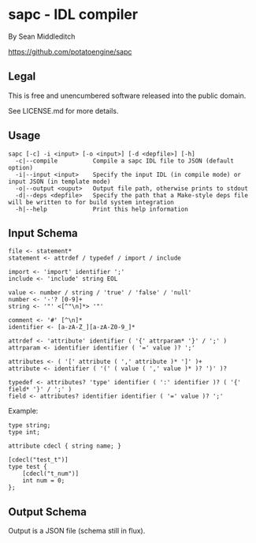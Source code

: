 sapc - IDL compiler
===================

By Sean Middleditch

https://github.com/potatoengine/sapc

Legal
-----

This is free and unencumbered software released into the public domain.

See LICENSE.md for more details.

Usage
-----

```
sapc [-c] -i <input> [-o <input>] [-d <depfile>] [-h]
  -c|--compile          Compile a sapc IDL file to JSON (default option)
  -i|--input <input>    Specify the input IDL (in compile mode) or input JSON (in template mode)
  -o|--output <ouput>   Output file path, otherwise prints to stdout
  -d|--deps <depfile>   Specify the path that a Make-style deps file will be written to for build system integration
  -h|--help             Print this help information
```

Input Schema
------------

```
file <- statement*
statement <- attrdef / typedef / import / include

import <- 'import' identifier ';'
include <- 'include' string EOL

value <- number / string / 'true' / 'false' / 'null'
number <- '-'? [0-9]+
string <- '"' <[^"\n]*> '"'

comment <- '#' [^\n]*
identifier <- [a-zA-Z_][a-zA-Z0-9_]*

attrdef <- 'attribute' identifier ( '{' attrparam* '}' / ';' )
attrparam <- identifier identifier ( '=' value )? ';'

attributes <- ( '[' attribute ( ',' attribute )* ']' )+
attribute <- identifier ( '(' ( value ( ',' value )* )? ')' )?

typedef <- attributes? 'type' identifier ( ':' identifier )? ( '{' field* '}' / ';' )
field <- attributes? identifier identifier ( '=' value )? ';'
```

Example:

```
type string;
type int;

attribute cdecl { string name; }

[cdecl("test_t")]
type test {
	[cdecl("t_num")]
	int num = 0;
};
```

Output Schema
-------------

Output is a JSON file (schema still in flux).